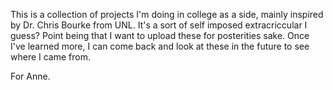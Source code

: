 This is a collection of projects I'm doing in college as a side, mainly inspired by Dr. Chris Bourke from UNL.
It's a sort of self imposed extracriccular I guess? Point being that I want to upload these for posterities sake. Once I've learned more, I can come back and look at these in the future to see where I came from.

For Anne.